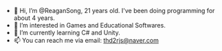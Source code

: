 - 👋 Hi, I’m @ReaganSong, 21 years old. I've been doing programming for about 4 years.
- 👀 I’m interested in Games and Educational Softwares.
- 🌱 I’m currently learning C# and Unity.
- 📫 You can reach me via email: thd2rjs@naver.com

<!---
ReaganSong/ReaganSong is a ✨ special ✨ repository because its `README.md` (this file) appears on your GitHub profile.
You can click the Preview link to take a look at your changes.
--->
